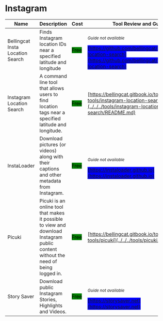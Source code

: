 # Instagram

| Name | Description | Cost | Tool Review and Guide |
| --- | --- | --- | --- |
| Bellingcat Insta Location Search | Finds Instagram location IDs near a specified latitude and longitude | <mark style="background-color:green;">Free</mark> | <p><sub><em>Guide not available</em></sub></p><mark style="background-color:blue;"> [https://github.com/bellingcat/instagram-location-search](https://github.com/bellingcat/instagram-location-search) </mark> |
| Instagram Location Search | A command line tool that allows users to find location tags near a specified latitude and longitude. | <mark style="background-color:green;">Free</mark> | [https://bellingcat.gitbook.io/toolkit/more/all-tools/instagram-location-search](../../../tools/instagram-location-search/README.md) |
| InstaLoader | Download pictures (or videos) along with their captions and other metadata from Instagram. | <mark style="background-color:green;">Free</mark> | <p><sub><em>Guide not available</em></sub></p><mark style="background-color:blue;"> [https://instaloader.github.io](https://instaloader.github.io) </mark> |
| Picuki | Picuki is an online tool that makes it possible to view and download Instagram public content without the need of being logged in. | <mark style="background-color:green;">Free</mark> | [https://bellingcat.gitbook.io/toolkit/more/all-tools/picuki](../../../tools/picuki/README.md) |
| Story Saver | Download public Instagram Stories, Highlights and Videos. | <mark style="background-color:green;">Free</mark> | <p><sub><em>Guide not available</em></sub></p><mark style="background-color:blue;"> [https://storysaver.net](https://storysaver.net) </mark> |